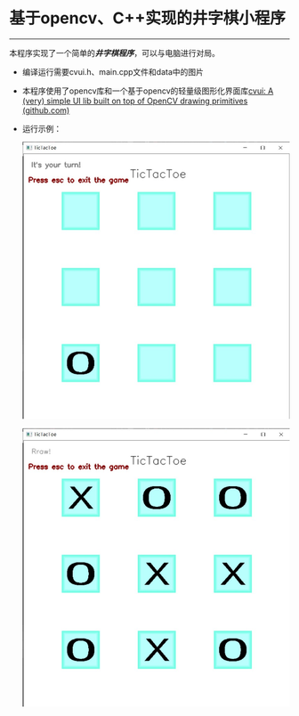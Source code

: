 # 基于opencv、C++实现的井字棋小程序

***

本程序实现了一个简单的***井字棋程序***，可以与电脑进行对局。

* 编译运行需要cvui.h、main.cpp文件和data中的图片

* 本程序使用了opencv库和一个基于opencv的轻量级图形化界面库[cvui: A (very) simple UI lib built on top of OpenCV drawing primitives (github.com)](https://github.com/Dovyski/cvui)

* 运行示例：

    ![开局](test_img/test1.jpg)

    ![平局](test_img/test2.jpg)
